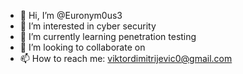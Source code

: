 - 👋 Hi, I’m @Euronym0us3
- 👀 I’m interested in cyber security
- 🌱 I’m currently learning penetration testing
- 💞️ I’m looking to collaborate on 
- 📫 How to reach me: viktordimitrijevic0@gmail.com

<!---
Euronym0us3/Euronym0us3 is a ✨ special ✨ repository because its `README.md` (this file) appears on your GitHub profile.
You can click the Preview link to take a look at your changes.
--->
